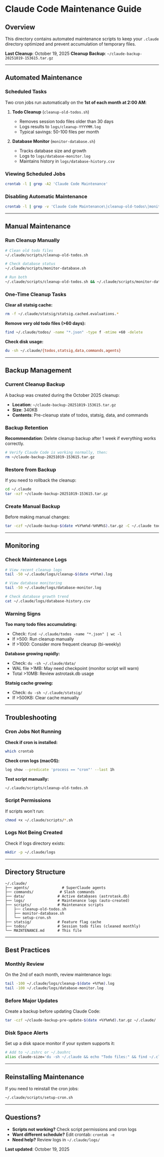 # Claude Code Maintenance Guide

## Overview

This directory contains automated maintenance scripts to keep your `.claude` directory optimized and prevent accumulation of temporary files.

**Last Cleanup**: October 19, 2025
**Cleanup Backup**: `~/claude-backup-20251019-153615.tar.gz`

---

## Automated Maintenance

### Scheduled Tasks

Two cron jobs run automatically on the **1st of each month at 2:00 AM**:

1. **Todo Cleanup** (`cleanup-old-todos.sh`)
   - Removes session todo files older than 30 days
   - Logs results to `logs/cleanup-YYYYMM.log`
   - Typical savings: 50-100 files per month

2. **Database Monitor** (`monitor-database.sh`)
   - Tracks database size and growth
   - Logs to `logs/database-monitor.log`
   - Maintains history in `logs/database-history.csv`

### Viewing Scheduled Jobs

```bash
crontab -l | grep -A2 'Claude Code Maintenance'
```

### Disabling Automatic Maintenance

```bash
crontab -l | grep -v 'Claude Code Maintenance\|cleanup-old-todos\|monitor-database' | crontab -
```

---

## Manual Maintenance

### Run Cleanup Manually

```bash
# Clean old todo files
~/.claude/scripts/cleanup-old-todos.sh

# Check database status
~/.claude/scripts/monitor-database.sh

# Run both
~/.claude/scripts/cleanup-old-todos.sh && ~/.claude/scripts/monitor-database.sh
```

### One-Time Cleanup Tasks

**Clear all statsig cache:**
```bash
rm -f ~/.claude/statsig/statsig.cached.evaluations.*
```

**Remove very old todo files (>60 days):**
```bash
find ~/.claude/todos/ -name "*.json" -type f -mtime +60 -delete
```

**Check disk usage:**
```bash
du -sh ~/.claude/{todos,statsig,data,commands,agents}
```

---

## Backup Management

### Current Cleanup Backup

A backup was created during the October 2025 cleanup:
- **Location**: `~/claude-backup-20251019-153615.tar.gz`
- **Size**: 340KB
- **Contents**: Pre-cleanup state of todos, statsig, data, and commands

### Backup Retention

**Recommendation**: Delete cleanup backup after 1 week if everything works correctly.

```bash
# Verify Claude Code is working normally, then:
rm ~/claude-backup-20251019-153615.tar.gz
```

### Restore from Backup

If you need to rollback the cleanup:

```bash
cd ~/.claude
tar -xzf ~/claude-backup-20251019-153615.tar.gz
```

### Create Manual Backup

Before making manual changes:

```bash
tar -czf ~/claude-backup-$(date +%Y%m%d-%H%M%S).tar.gz -C ~/.claude todos/ statsig/ data/ commands/
```

---

## Monitoring

### Check Maintenance Logs

```bash
# View recent cleanup logs
tail -50 ~/.claude/logs/cleanup-$(date +%Y%m).log

# View database monitoring
tail -50 ~/.claude/logs/database-monitor.log

# Check database growth trend
cat ~/.claude/logs/database-history.csv
```

### Warning Signs

**Too many todo files accumulating:**
- Check: `find ~/.claude/todos -name "*.json" | wc -l`
- If >500: Run cleanup manually
- If >1000: Consider more frequent cleanup (bi-weekly)

**Database growing rapidly:**
- Check: `du -sh ~/.claude/data/`
- WAL file >1MB: May need checkpoint (monitor script will warn)
- Total >10MB: Review astrotask.db usage

**Statsig cache growing:**
- Check: `du -sh ~/.claude/statsig/`
- If >500KB: Clear cache manually

---

## Troubleshooting

### Cron Jobs Not Running

**Check if cron is installed:**
```bash
which crontab
```

**Check cron logs (macOS):**
```bash
log show --predicate 'process == "cron"' --last 1h
```

**Test script manually:**
```bash
~/.claude/scripts/cleanup-old-todos.sh
```

### Script Permissions

If scripts won't run:
```bash
chmod +x ~/.claude/scripts/*.sh
```

### Logs Not Being Created

Check if logs directory exists:
```bash
mkdir -p ~/.claude/logs
```

---

## Directory Structure

```
~/.claude/
├── agents/               # SuperClaude agents
├── commands/            # Slash commands
├── data/               # Active databases (astrotask.db)
├── logs/               # Maintenance logs (auto-created)
├── scripts/            # Maintenance scripts
│   ├── cleanup-old-todos.sh
│   ├── monitor-database.sh
│   └── setup-cron.sh
├── statsig/            # Feature flag cache
├── todos/              # Session todo files (cleaned monthly)
└── MAINTENANCE.md      # This file
```

---

## Best Practices

### Monthly Review

On the 2nd of each month, review maintenance logs:
```bash
tail -100 ~/.claude/logs/cleanup-$(date +%Y%m).log
tail -100 ~/.claude/logs/database-monitor.log
```

### Before Major Updates

Create a backup before updating Claude Code:
```bash
tar -czf ~/claude-backup-pre-update-$(date +%Y%m%d).tar.gz ~/.claude/
```

### Disk Space Alerts

Set up a disk space monitor if your system supports it:
```bash
# Add to ~/.zshrc or ~/.bashrc
alias claude-size='du -sh ~/.claude && echo "Todo files:" && find ~/.claude/todos -name "*.json" | wc -l'
```

---

## Reinstalling Maintenance

If you need to reinstall the cron jobs:

```bash
~/.claude/scripts/setup-cron.sh
```

---

## Questions?

- **Scripts not working?** Check script permissions and cron logs
- **Want different schedule?** Edit crontab: `crontab -e`
- **Need help?** Review logs in `~/.claude/logs/`

**Last updated**: October 19, 2025
